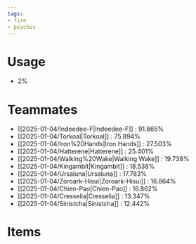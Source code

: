 ```yaml
---
tags:
- fire
- psychic
---
```

# Usage
- 2%
# Teammates
- [[2025-01-04/Indeedee-F|Indeedee-F]] : 91.865%
- [[2025-01-04/Torkoal|Torkoal]] : 75.894%
- [[2025-01-04/Iron%20Hands|Iron Hands]] : 27.503%
- [[2025-01-04/Hatterene|Hatterene]] : 25.401%
- [[2025-01-04/Walking%20Wake|Walking Wake]] : 19.738%
- [[2025-01-04/Kingambit|Kingambit]] : 18.538%
- [[2025-01-04/Ursaluna|Ursaluna]] : 17.783%
- [[2025-01-04/Zoroark-Hisui|Zoroark-Hisui]] : 16.864%
- [[2025-01-04/Chien-Pao|Chien-Pao]] : 16.862%
- [[2025-01-04/Cresselia|Cresselia]] : 13.347%
- [[2025-01-04/Sinistcha|Sinistcha]] : 12.442%
# Items